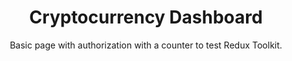 <h1 align="center">Cryptocurrency Dashboard</h1>

<div align="center">
   Basic page with authorization with a counter to test Redux Toolkit.
</div>

